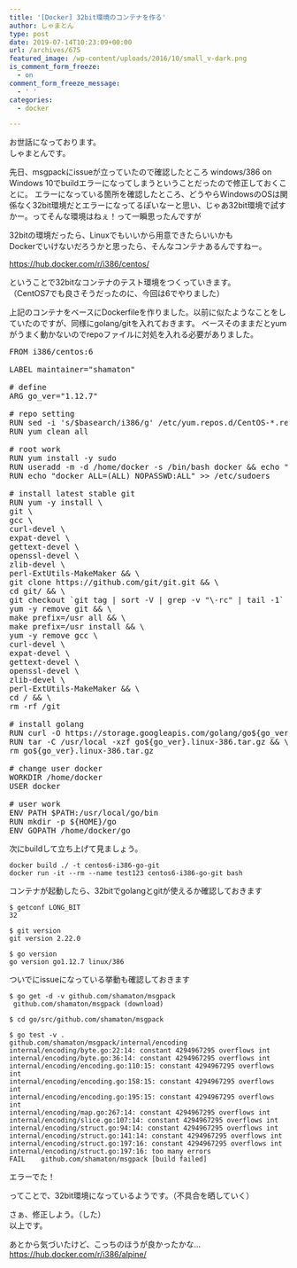 ```yaml
---
title: '[Docker] 32bit環境のコンテナを作る'
author: しゃまとん
type: post
date: 2019-07-14T10:23:09+00:00
url: /archives/675
featured_image: /wp-content/uploads/2016/10/small_v-dark.png
is_comment_form_freeze:
  - on
comment_form_freeze_message:
  - ' '
categories:
  - docker

---
```

 お世話になっております。  
しゃまとんです。  
  
先日、msgpackにissueが立っていたので確認したところ windows/386 on Windows 10でbuildエラーになってしまうということだったので修正しておくことに。 エラーになっている箇所を確認したところ、どうやらWindowsのOSは関係なく32bit環境だとエラーになってるぽいなーと思い、じゃあ32bit環境で試すかー。ってそんな環境はねぇ！って一瞬思ったんですが  
  
32bitの環境だったら、Linuxでもいいから用意できたらいいかも  
Dockerでいけないだろうかと思ったら、そんなコンテナあるんですねー。  
  
<https://hub.docker.com/r/i386/centos/>  
  
ということで32bitなコンテナのテスト環境をつくっていきます。  
（CentOS7でも良さそうだったのに、今回は6でやりました）  
  
上記のコンテナをベースにDockerfileを作りました。以前に似たようなことをしていたのですが、同様にgolang/gitを入れておきます。 ベースそのままだとyumがうまく動かないのでrepoファイルに対処を入れる必要がありました。 

<pre class="wp-block-preformatted">FROM i386/centos:6
 
LABEL maintainer="shamaton"
 
# define
ARG go_ver="1.12.7"
 
# repo setting
RUN sed -i 's/$basearch/i386/g' /etc/yum.repos.d/CentOS-*.repo
RUN yum clean all

# root work
RUN yum install -y sudo
RUN useradd -m -d /home/docker -s /bin/bash docker && echo "docker:docker" | chpasswd
RUN echo "docker ALL=(ALL) NOPASSWD:ALL" >> /etc/sudoers
 
# install latest stable git
RUN yum -y install \
git \
gcc \
curl-devel \
expat-devel \
gettext-devel \
openssl-devel \
zlib-devel \
perl-ExtUtils-MakeMaker && \
git clone https://github.com/git/git.git && \
cd git/ && \
git checkout `git tag | sort -V | grep -v "\-rc" | tail -1` && \
yum -y remove git && \
make prefix=/usr all && \
make prefix=/usr install && \
yum -y remove gcc \
curl-devel \
expat-devel \
gettext-devel \
openssl-devel \
zlib-devel \
perl-ExtUtils-MakeMaker && \
cd / && \
rm -rf /git
 
# install golang
RUN curl -O https://storage.googleapis.com/golang/go${go_ver}.linux-386.tar.gz
RUN tar -C /usr/local -xzf go${go_ver}.linux-386.tar.gz && \
rm go${go_ver}.linux-386.tar.gz
 
# change user docker
WORKDIR /home/docker
USER docker
 
# user work
ENV PATH $PATH:/usr/local/go/bin
RUN mkdir -p ${HOME}/go
ENV GOPATH /home/docker/go</pre> 次にbuildして立ち上げて見ましょう。 

<pre class="wp-block-code"><code>docker build ./ -t centos6-i386-go-git
docker run -it --rm --name test123 centos6-i386-go-git bash</code></pre> コンテナが起動したら、32bitでgolangとgitが使えるか確認しておきます 

<pre class="wp-block-code"><code>$ getconf LONG_BIT
32

$ git version
git version 2.22.0

$ go version
go version go1.12.7 linux/386</code></pre> ついでにissueになっている挙動も確認しておきます 

<pre class="wp-block-code"><code>$ go get -d -v github.com/shamaton/msgpack
 github.com/shamaton/msgpack (download)

$ cd go/src/github.com/shamaton/msgpack

$ go test -v .
github.com/shamaton/msgpack/internal/encoding
internal/encoding/byte.go:22:14: constant 4294967295 overflows int
internal/encoding/byte.go:36:14: constant 4294967295 overflows int
internal/encoding/encoding.go:110:15: constant 4294967295 overflows int
internal/encoding/encoding.go:158:15: constant 4294967295 overflows int
internal/encoding/encoding.go:195:15: constant 4294967295 overflows int
internal/encoding/map.go:267:14: constant 4294967295 overflows int
internal/encoding/slice.go:107:14: constant 4294967295 overflows int
internal/encoding/struct.go:94:14: constant 4294967295 overflows int
internal/encoding/struct.go:141:14: constant 4294967295 overflows int
internal/encoding/struct.go:197:16: constant 4294967295 overflows int
internal/encoding/struct.go:197:16: too many errors
FAIL    github.com/shamaton/msgpack [build failed] </code></pre> エラーでた！

  
ってことで、32bit環境になっているようです。（不具合を晒していく）  
  
さぁ、修正しよう。（した）  
以上です。  
  
あとから気づいたけど、こっちのほうが良かったかな&#8230; <https://hub.docker.com/r/i386/alpine/>